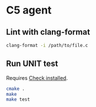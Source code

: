 # C5 agent

## Lint with clang-format

```bash
clang-format -i /path/to/file.c
```

## Run UNIT test

Requires [Check installed](https://libcheck.github.io/check/web/install.html).

```bash
cmake .
make
make test
```
